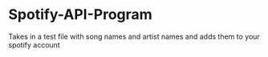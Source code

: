 # Spotify-API-Program
 Takes in a test file with song names and artist names and adds them to your spotify account
